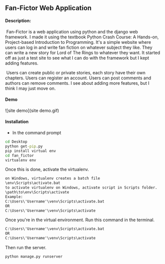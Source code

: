 ## Fan-Fictor Web Application

#### Description:

​	Fan-Fictor is a web application using python and the django web framework. I made it using the textbook Python Crash Course: A Hands-on, Project-based Introduction to Programming. It's a simple website where users can log in and write fan fiction on whatever subject they like. They can write a new story for Lord of The Rings to whatever they want. It started off as just a test site to see what I can do with the framework but I kept adding features. 

​	Users can create public or private stories, each story have their own chapters. Users can register an account. Users can post comments and authors can remove comments. I see about adding more features, but I think I may just move on.

#### Demo

![site demo](site demo.gif)

#### Installation 

- In the command prompt 

```cmd
cd Desktop
python get-pip.py
pip install virtual env
cd fan_fictor
virtualenv env 
```

Once this is done, activate the virtualenv. 

```cmd
on Windows, virtualenv creates a batch file
\env\Scripts\activate.bat
to activate virtualenv on Windows, activate script in Scripts folder.
\path\to\env\Scripts\activate
Example:
C:\Users\'Username'\venv\Scripts\activate.bat
OR
C:\Users\'Username'\venv\Scripts\activate
```

Once you're in the virtual environment.  Run this command in the terminal.

```cmd
C:\Users\'Username'\venv\Scripts\activate.bat
OR
C:\Users\'Username'\venv\Scripts\activate
```

Then run the server.

```cmd
python manage.py runserver
```

